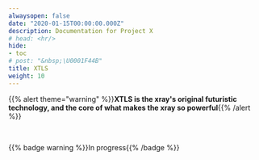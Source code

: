 ```yaml
---
alwaysopen: false
date: "2020-01-15T00:00:00.000Z"
description: Documentation for Project X
# head: <hr/>
hide:
- toc
# post: "&nbsp;\U0001F44B"
title: XTLS
weight: 10
---
```


{{% alert theme="warning" %}}**XTLS is the xray's original futuristic technology, and the core of what makes the xray so powerful**{{% /alert %}}

<br />

{{% badge warning %}}In progress{{% /badge %}}
